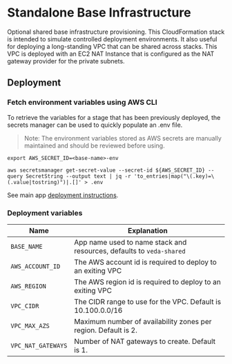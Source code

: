 # Standalone Base Infrastructure

Optional shared base infrastructure provisioning. This CloudFormation stack is intended to simulate controlled deployment environments. It also useful for deploying a long-standing VPC that can be shared across stacks. This VPC is deployed with an EC2 NAT Instance that is configured as the NAT gateway provider for the private subnets.

## Deployment

### Fetch environment variables using AWS CLI

To retrieve the variables for a stage that has been previously deployed, the secrets manager can be used to quickly populate an .env file. 
> Note: The environment variables stored as AWS secrets are manually maintained and should be reviewed before using.

```
export AWS_SECRET_ID=<base-name>-env

aws secretsmanager get-secret-value --secret-id ${AWS_SECRET_ID} --query SecretString --output text | jq -r 'to_entries|map("\(.key)=\(.value|tostring)")|.[]' > .env
```

See main app [deployment instructions](../README.md#deployment).

### Deployment variables

| Name | Explanation |
| --- | --- |
| `BASE_NAME` | App name used to name stack and resources, defaults to `veda-shared` |
| `AWS_ACCOUNT_ID` | The AWS account id is required to deploy to an exiting VPC |
| `AWS_REGION` | The AWS region id is required to deploy to an exiting VPC |
| `VPC_CIDR` | The CIDR range to use for the VPC. Default is 10.100.0.0/16 |
| `VPC_MAX_AZS` | Maximum number of availability zones per region. Default is 2. |
| `VPC_NAT_GATEWAYS` | Number of NAT gateways to create. Default is 1. |
